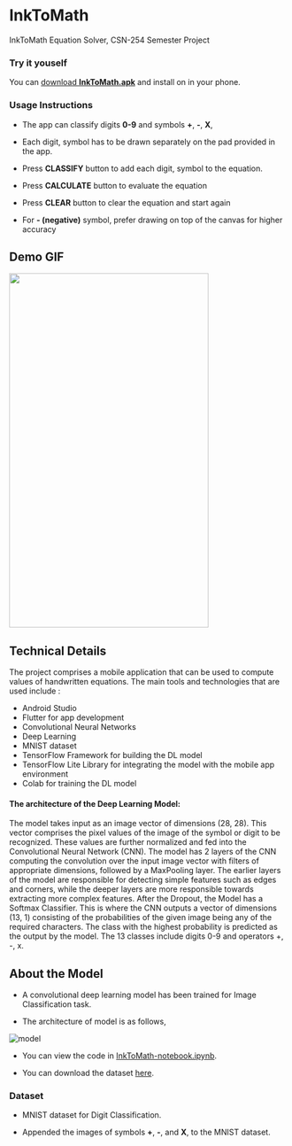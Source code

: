 # InkToMath

InkToMath Equation Solver, CSN-254 Semester Project

### Try it youself

You can [download **InkToMath.apk**](https://github.com/am15h/InkToMath/raw/master/InkToMath.apk) and install on in your phone.

### Usage Instructions

* The app can classify digits **0-9** and symbols **+**, **-**, **X**,
* Each digit, symbol has to be drawn separately on the pad provided in the app.

* Press **CLASSIFY** button to add each digit, symbol to the equation.
* Press **CALCULATE** button to evaluate the equation
* Press **CLEAR** button to clear the equation and start again

* For **- (negative)** symbol, prefer drawing on top of the canvas for higher accuracy


## Demo GIF

<img src="https://github.com/am15h/InkToMath/blob/readme/InkToMath.gif" width="360" height="640" />


## Technical Details

The project comprises a mobile application that can be used to compute values of
handwritten equations. The main tools and technologies that are used include :

* Android Studio
* Flutter for app development
* Convolutional Neural Networks
* Deep Learning
* MNIST dataset
* TensorFlow Framework for building the DL model
* TensorFlow Lite Library for integrating the model with the mobile app environment
* Colab for training the DL model

#### The architecture of the Deep Learning Model:

The model takes input as an image vector of dimensions (28, 28). This vector comprises
the pixel values of the image of the symbol or digit to be recognized. These values are
further normalized and fed into the Convolutional Neural Network (CNN).
The model has 2 layers of the CNN computing the convolution over the input image
vector with filters of appropriate dimensions, followed by a MaxPooling layer. The
earlier layers of the model are responsible for detecting simple features such as edges
and corners, while the deeper layers are more responsible towards extracting more
complex features.
After the Dropout, the Model has a Softmax Classifier. This is where the CNN outputs a
vector of dimensions (13, 1) consisting of the probabilities of the given image being any
of the required characters. The class with the highest probability is predicted as the
output by the model. The 13 classes include digits 0-9 and operators +, -, x.



## About the Model

* A convolutional deep learning model has been trained for Image Classification task.

* The architecture of model is as follows, 

![model](https://github.com/am15h/InkToMath/blob/model-readme/model-architecture.png)


* You can view the code in [InkToMath-notebook.ipynb](https://github.com/am15h/InkToMath/blob/master/InkToMath-notebook.ipynb).

* You can download the dataset [here](https://github.com/am15h/InkToMath/raw/master/train_final.zip).

### Dataset

* MNIST dataset for Digit Classification.

* Appended the images of symbols **+**, **-**, and **X**, to the MNIST dataset.
